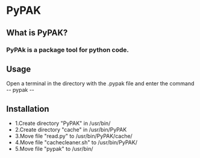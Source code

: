 # PyPAK
## What is PyPAK?
### PyPAk is a package tool for python code.
## Usage
Open a terminal in the directory with the .pypak file and enter the command -- pypak --
## Installation
- 1.Create directory "PyPAK" in /usr/bin/
- 2.Create directory "cache" in /usr/bin/PyPAK
- 3.Move file "read.py" to /usr/bin/PyPAK/cache/
- 4.Move file "cachecleaner.sh" to /usr/bin/PyPAK/
- 5.Move file "pypak" to /usr/bin/
